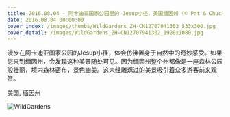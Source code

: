 ```yaml
---
title: 2016.08.04 - 阿卡迪亚国家公园里的 Jesup小径，美国缅因州 (© Pat & Chuck Blackley/Alamy)
date: 2016.08.04 00:00:00
cover_index: /images/thumbs/WildGardens_ZH-CN12707941302_533x300.jpg
cover_detail: /images/WildGardens_ZH-CN12707941302_1920x1080.jpg
---
```


漫步在阿卡迪亚国家公园的Jesup小径，体会仿佛置身于自然中的奇妙感受。如果您来到缅因州，会发现这种美景随处可见。因为缅因州整个州都像是一座森林公园般壮丽，境内森林密布，景色幽美。这未经雕琢过的美景吸引着众多游客前来观赏。

美国, 缅因州

![WildGardens](/images/WildGardens_ZH-CN12707941302_1920x1080.jpg)
